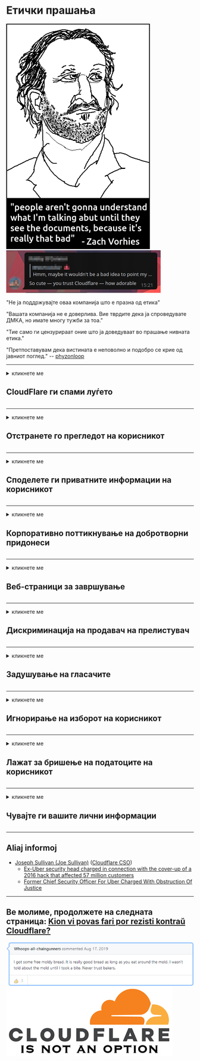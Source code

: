 # Етички прашања

![](../image/itsreallythatbad.jpg)
![](../image/telegram/c81238387627b4bfd3dcd60f56d41626.jpg)

"Не ја поддржувајте оваа компанија што е празна од етика"

"Вашата компанија не е доверлива. Вие тврдите дека ја спроведувате ДМКА, но имате многу тужби за тоа."

"Тие само ги цензурираат оние што ја доведуваат во прашање нивната етика."

"Претпоставувам дека вистината е неповолно и подобро се крие од јавниот поглед."  -- [phyzonloop](https://twitter.com/phyzonloop)


---


<details>
<summary>кликнете ме

## CloudFlare ги спами луѓето
</summary>


Cloudflare испраќа пораки за спам до корисниците кои не се Cloudflare.

- Испратете е-пошта само до претплатниците што сте се пријавиле
- Кога корисникот ќе каже „запре“, тогаш престанете да испраќате е-пошта

Тоа е толку едноставно. Но, Cloudflare не се грижи.
Cloudflare рече дека користењето на нивната услуга може да ги запре сите спамери или напаѓачите.
Како можеме да престанеме со Cloudflare без да го активираме Cloudflare?


| 🖼 | 🖼 |
| --- | --- |
| ![](../image/cfspam01.jpg) | ![](../image/cfspam03.jpg) |
| ![](../image/cfspam02.jpg) | ![](../image/cfspambrittany.jpg)<br>![](../image/cfspamtwtr.jpg) |

</details>

---

<details>
<summary>кликнете ме

## Отстранете го прегледот на корисникот
</summary>


Негативните прегледи на цензуратот со Cloudflare.
Ако објавувате анти-Cloudflare текст на Твитер, имате шанса да добиете одговор од вработен во Cloudflare со порака „Не, не е тоа“.
Ако објавите негативен преглед на која било страница за преглед, тие ќе се обидат да го цензурираат.


| 🖼 | 🖼 |
| --- | --- |
| ![](../image/cfcenrev_01.jpg)<br>![](../image/cfcenrev_02.jpg) | ![](../image/cfcenrev_03.jpg) |

</details>

---

<details>
<summary>кликнете ме

## Споделете ги приватните информации на корисникот
</summary>


Облакот има голем проблем со вознемирување.
Cloudflare споделува лични информации за оние кои се жалат на веб-страниците на домаќинот.
Тие понекогаш ве замолуваат да ја дадете вашата вистинска лична карта.
Ако не сакате да бидете вознемирувани, нападнати, заменети или убиени, подобро е да се држите подалеку од веб-страниците на Cloudflared.


| 🖼 | 🖼 |
| --- | --- |
| ![](../image/cfdox_what.jpg) | ![](../image/cfdox_swat.jpg) |
| ![](../image/cfdox_kill.jpg) | ![](../image/cfdox_threat.jpg) |
| ![](../image/cfdox_dox.jpg) | ![](../image/cfdox_ex1.jpg)<br>![](../image/cfdox_ex2.jpg) |

</details>

---

<details>
<summary>кликнете ме

## Корпоративно поттикнување на добротворни придонеси
</summary>


CloudFlare бара добротворни прилози.
Сосема застрашувачки е што американска корпорација би побарала добротворни цели заедно со непрофитни организации кои имаат добри причини.
Ако сакате да блокирате луѓе или да губите време на други луѓе, можеби ќе сакате да нарачате неколку пици за вработените во Cloudflare.


![](../image/cfdonate.jpg)

</details>

---

<details>
<summary>кликнете ме

## Веб-страници за завршување
</summary>


Што ќе направите ако вашата страница одеднаш се спушти?
Постојат извештаи дека Cloudflare ја брише конфигурацијата на корисникот или ја запира услугата без предупредување, тивко.
Ви предлагаме да најдете подобар провајдер.

![](../image/cftmnt.jpg)

</details>

---

<details>
<summary>кликнете ме

## Дискриминација на продавач на прелистувач
</summary>


CloudFlare им дава повластен третман на оние кои користат Firefox додека им даваат непријателски третман на корисниците на не-Tor-прелистувач преку Tor.
Корисниците на Tor кои со право одбиваат да извршуваат бесплатен JavaScript, исто така, добиваат непријателски третман.
Оваа пристапност нееднаквост е злоупотреба на мрежа неутралност и злоупотреба на моќта.

![](../image/browdifftbcx.gif)

- Лево: Tor прелистувач, десно: Chrome. Иста IP адреса.

![](../image/browserdiff.jpg)

- Лево: Оневозможено е вклучувањето на Tor Browser Javascript, овозможено колаче
- Десно: Chrome Javascript-от е овозможено, „Cookie“ е оневозможено

![](../image/cfsiryoublocked.jpg)

- QuteBrowser (помал прелистувач) без Tor (Clearnet IP)

| ***Прелистувач*** | ***Третман на пристап*** |
| --- | --- |
| Tor Browser (Вклучен е Javascript) | дозволен пристап |
| Firefox (Вклучен е Javascript) | пристапот деградиран |
| Chromium (Вклучен е Javascript) | пристапот деградиран |
| Chromium or Firefox (Javascript е оневозможен) | одбиен пристап |
| Chromium or Firefox (Колачето е оневозможено) | одбиен пристап |
| QuteBrowser | одбиен пристап |
| lynx | одбиен пристап |
| w3m | одбиен пристап |
| wget | одбиен пристап |


Зошто да не се користи Аудио копче за да се реши лесен предизвик?

Да, постои аудио копче, но секогаш не функционира преку Tor.
Оваа порака ќе ја добиете кога ќе ја кликнете:

```
Обидете се повторно подоцна
Вашиот компјутер или мрежа може да испраќаат автоматски прашања.
За да ги заштитиме нашите корисници, не можеме да го процесираме вашето барање во моментов.
За повеќе детали, посетете ја нашата страница за помош
```

</details>

---

<details>
<summary>кликнете ме

## Задушување на гласачите
</summary>


Гласачите во државите во САД се регистрираат да гласаат на крајот преку веб-страницата на државниот секретар во државата во која живеат.
Канцелариите на државните секретарки контролирани од републиката се занимаваат со сузбивање на гласачите со проксирање на веб-страницата на државниот секретар преку Cloudflare.
Непријателското постапување со Cloudflare со корисниците на Tor, нејзината позиција на МИТМ како централизирана глобална точка на надзор и нејзината штетна улога во целост ги прави потенцијалните гласачи да не сакаат да се регистрираат.
Особено либералите имаат тенденција да ја прифаќаат приватноста.
Формуларите за регистрација на гласачите собираат чувствителни информации за политичко потпирање на гласачот, лична физичка адреса, број на социјално осигурување и датум на раѓање.
Повеќето држави само го прават достапен подмножеството на тие информации, но Cloudflare ги гледа сите тие информации кога некој ќе се регистрира да гласа.

Забележете дека регистрацијата на хартија не го заобиколува Cloudflare затоа што секретарот на државните службеници за влез на податоци најверојатно ќе ја користи веб-страницата Cloudflare за да ги внесе податоците.

| 🖼 | 🖼 |
| --- | --- |
| ![](../image/cfvotm_01.jpg) | ![](../image/cfvotm_02.jpg) |

- Change.org е позната веб-страница за собирање гласови и преземање активности.
“луѓето насекаде започнуваат кампањи, ги мобилизираат поддржувачите и работат со носителите на одлуки за да водат решенија.”
За жал, многу луѓе воопшто не можат да го видат change.org заради агресивниот филтер на Cloudflare.
Тие се блокирани од потпишувањето на петицијата, со што се исклучуваат од демократски процес.
Користењето на друга платформа која не се обновува, како што е OpenPetition, помага да се реши проблемот.

| 🖼 | 🖼 |
| --- | --- |
| ![](../image/changeorgasn.jpg) | ![](../image/changeorgtor.jpg) |

- „Атинскиот проект“ на Cloudflare нуди бесплатна заштита на ниво на претпријатие на државни и локални веб-страници за избори.
Тие рекоа „нивните избирачи можат да пристапат до информации за изборите и регистрација на гласачите“, но ова е лага затоа што многу луѓе воопшто не можат да ја разгледаат страницата.

</details>

---

<details>
<summary>кликнете ме

## Игнорирање на изборот на корисникот
</summary>


Ако одбиете нешто, очекувате да не добиете е-пошта за тоа.
Cloudflare го игнорира изборот на корисникот и споделувајте податоци со трети корпорации без согласност на клиентот.
Ако го користите нивниот бесплатен план, тие понекогаш ви испраќаат е-пошта до вас, барајќи да купите месечна претплата.

![](../image/cfviopl_tp.jpg)

</details>

---

<details>
<summary>кликнете ме

## Лажат за бришење на податоците на корисникот
</summary>


Според блогот на овој екс-cloudflare клиент, Cloudflare лаже за бришење сметки.
Денес, многу компании ги чуваат вашите податоци откако ќе ја затворите или отстраните вашата сметка.
Повеќето од добрите компании споменуваат за тоа во нивната политика за приватност.
Облак? Не

```
2019-08-05 CloudFlare ми испрати потврда дека ќе ја отстранат мојата сметка.
2019-10-02 Добив е-пошта од CloudFlare "затоа што сум клиент"
```

Облак не знаеше за зборот "отстрани".
Ако е навистина отстрането, зошто овој екс-клиент доби е-пошта?
Тој исто така спомена дека политиката за приватност на Cloudflare не се споменува за тоа.

```
Нивната нова политика за приватност не споменува задржување на податоците за една година.
```

![](../image/cfviopl_notdel.jpg)

Како можете да му верувате на Cloudflare ако нивната политика за приватност е ЛЕГ?

</details>

---

<details>
<summary>кликнете ме

## Чувајте ги вашите лични информации
</summary>


Бришењето на сметката Cloudflare е тешко.

```
Доставете поддршка за поддршка користејќи ја категоријата „Сметка“,
и побарајте бришење сметка во телото на пораката.
Не мора да имате домени или кредитни картички прикачени на вашата сметка пред да побарате бришење.
```

Willе ја добиете оваа е-пошта за потврда.

![](../image/cf_deleteandkeep.jpg)

„Почнавме да го обработуваме вашето барање за бришење“, но „Ние ќе продолжиме да ги чуваме вашите лични информации“.

Можеш ли да „веруваш“ на ова?

</details>

---

## Aliaj informoj

- [Joseph Sullivan (Joe Sullivan)](../cloudflare_inc/cloudflare_members.md) ([Cloudflare CSO](https://twitter.com/eastdakota/status/1296522269313785862))
  - [Ex-Uber security head charged in connection with the cover-up of a 2016 hack that affected 57 million customers](https://www.businessinsider.com/uber-data-hack-security-head-joe-sullivan-charged-cover-up-2020-8)
  - [Former Chief Security Officer For Uber Charged With Obstruction Of Justice](https://www.justice.gov/usao-ndca/pr/former-chief-security-officer-uber-charged-obstruction-justice)


---

## Ве молиме, продолжете на следната страница:   [Kion vi povas fari por rezisti kontraŭ Cloudflare?](mk.action.md)

![](../image/freemoldybread.jpg)
![](../image/cfisnotanoption.jpg)
